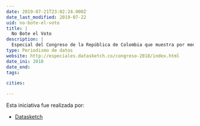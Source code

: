 ```yaml
---
date: 2019-07-21T23:02:24.000Z
date_last_modified: 2019-07-22
uid: no-bote-el-voto
title: |
  No Bote el Voto
description: |
  Especial del Congreso de la República de Colombia que muestra por medio de datos y visualizaciones los candidatos, los posible reelegidos, sus posturas en temas coyunturales y algunos cruces con otras bases de datos públicas que arrojaban información de cada candidatos a las elecciones legislativas que se llevaron a cabo en el 2018.
type: Periodismo de datos
website: http://especiales.datasketch.co/congreso-2018/index.html
date_ini: 2018
date_end: 
tags:

cities: 

---
```


Esta iniciativa fue realizada por:

- [Datasketch](/organizaciones/datasketch)
